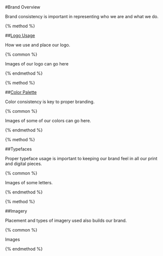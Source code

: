 #Brand Overview

Brand consistency is important in representing who we are and what we do.

{% method %}

##[Logo Usage](/brand/logo-usage.md)

How we use and place our logo.

{% common %}

Images of our logo can go here

{% endmethod %}

{% method %}

##[Color Palette](/brand/color-palette.md)

Color consistency is key to proper branding.

{% common %}

Images of some of our colors can go here.

{% endmethod %}

{% method %}

##Typefaces

Proper typeface usage is important to keeping our brand feel in all our print and digital pieces.

{% common %}

Images of some letters.

{% endmethod %}

{% method %}

##Imagery

Placement and types of imagery used also builds our brand.

{% common %}

Images

{% endmethod %}

